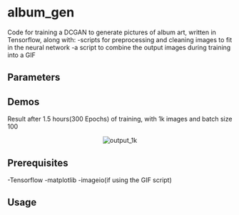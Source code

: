 # album_gen
 
Code for training a DCGAN to generate pictures of album art, written in Tensorflow, along with:
-scripts for preprocessing and cleaning images to fit in the neural network
-a script to combine the output images during training into a GIF

Parameters
----------

Demos
-----


Result after 1.5 hours(300 Epochs) of training, with 1k images and batch size 100
<p align="center">
 <img src="/output_gifs/output_1k.gif" title="output_1k" alt="output_1k">
</p>

Prerequisites
-----
-Tensorflow
-matplotlib
-imageio(if using the GIF script)

Usage
-----

